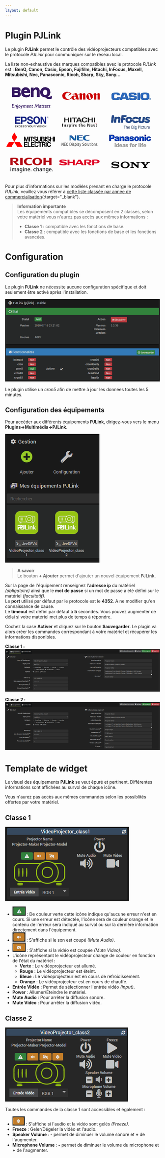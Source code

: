 ```yaml
---
layout: default
---
```

# Plugin PJLink

Le plugin **PJLink** permet le contrôle des vidéoprojecteurs compatibles avec le protocole *PJLink* pour communiquer sur le réseau local.

La liste non-exhaustive des marques compatibles avec le protocole *PJLink* est : **BenQ, Canon, Casio, Epson, Fujifilm, Hitachi, InFocus, Maxell, Mitsubishi, Nec, Panasconic, Ricoh, Sharp, Sky, Sony...**

![PJLink Compatible Brands](../images/compatibleBrands.png)

Pour plus d'informations sur les modèles prenant en charge le protocole *PJLink*, veuillez vous référer à [cette liste classée par année de commercialisation](https://pjlink.jbmia.or.jp/english/list.html){:target="\_blank"}.

> **Information importante**    
> Les équipements compatibles se décomposent en 2 classes, selon votre matériel vous n'aurez pas accès aux mêmes informations :
> * **Classe 1** : compatible avec les fonctions de base.
> * **Classe 2** : compatible avec les fonctions de base et les fonctions avancées.


# Configuration

## Configuration du plugin

Le plugin **PJLink** ne nécessite aucune configuration spécifique et doit seulement être activé après l'installation.

![PJLink plugin configuration](../images/pjlink0.png)

Le plugin utilise un *cron5* afin de mettre à jour les données toutes les 5 minutes.

## Configuration des équipements

Pour accéder aux différents équipements **PJLink**, dirigez-vous vers le menu **Plugins->Multimédia->PJLink**.

![PJLink plugin configuration](../images/pjlink1.png)

> **A savoir**    
> Le bouton **+ Ajouter** permet d'ajouter un nouvel équipement **PJLink**.

Sur la page de l'équipement renseignez l'**adresse ip** du matériel *(obligatoire)* ainsi que le **mot de passe** si un mot de passe a été défini sur le matériel *(facultatif)*.    
Le **port** utilisé par défaut par le protocole est le **4352**. A ne modifier qu'en connaissance de cause.    
Le **timeout** est défini par défaut à **5** secondes. Vous pouvez augmenter ce délai si votre matériel met plus de temps à répondre.

Cochez la case **Activer** et cliquez sur le bouton **Sauvegarder**. Le plugin va alors créer les commandes correspondant à votre matériel et récupérer les informations disponibles.

**Classe 1 :**
![PJLink plugin configuration](../images/pjlink2.png)

**Classe 2 :**
![PJLink plugin configuration](../images/pjlink3.png)

# Template de widget

Le visuel des équipements **PJLink** se veut épuré et pertinent. Différentes informations sont affichées au survol de chaque icône.

Vous n'aurez pas accès aux mêmes commandes selon les possiblités offertes par votre matériel.

## Classe 1

![PJLink plugin configuration](../images/pjlink4.png)

* ![PJLink plugin configuration](../images/pjlink6.png) : De couleur verte cette icône indique qu'aucune erreur n'est en cours. Si une erreur est détectée, l'icône sera de couleur orange et le contenu de l'erreur sera indiqué au survol ou sur la dernière information directement dans l'équipement.
* ![PJLink plugin configuration](../images/pjlink7.png) : S'affiche si le son est coupé *(Mute Audio)*.
* ![PJLink plugin configuration](../images/pjlink8.png) : S'affiche si la vidéo est coupée *(Mute Video)*.
* L'icône représentant le vidéoprojecteur change de couleur en fonction de l'état du matériel :
  * **Verte** : Le vidéoprojecteur est allumé.
  * **Rouge** : Le vidéoprojecteur est éteint.
  * **Bleue** : Le vidéoprojecteur est en cours de refroidissement.
  * **Orange** : Le vidéoprojecteur est en cours de chauffe.
* **Entrée Vidéo** : Permet de sélectionner l'entrée vidéo *(input)*.
* **Power** : Allumer/Éteindre le matériel.
* **Mute Audio** : Pour arrêter la diffusion sonore.
* **Mute Video** : Pour arrêter la diffusion vidéo.

## Classe 2

![PJLink plugin configuration](../images/pjlink5.png)

Toutes les commandes de la classe 1 sont accessibles et également :

* ![PJLink plugin configuration](../images/pjlink9.png) : S'affiche si l'audio et la vidéo sont gelés *(Freeze)*.
* **Freeze** : Geler/Dégeler la vidéo et l'audio.
* **Speaker Volume** : **-** permet de diminuer le volume sonore et **+** de l'augmenter.
* **Microphone Volume** : **-** permet de diminuer le volume du microphone et **+** de l'augmenter.
